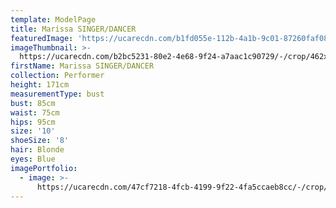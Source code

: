 ```yaml
---
template: ModelPage
title: Marissa SINGER/DANCER
featuredImage: 'https://ucarecdn.com/b1fd055e-112b-4a1b-9c01-87260faf080d/'
imageThumbnail: >-
  https://ucarecdn.com/b2bc5231-80e2-4e68-9f24-a7aac1c90729/-/crop/462x441/0,0/-/preview/
firstName: Marissa SINGER/DANCER
collection: Performer
height: 171cm
measurementType: bust
bust: 85cm
waist: 75cm
hips: 95cm
size: '10'
shoeSize: '8'
hair: Blonde
eyes: Blue
imagePortfolio:
  - image: >-
      https://ucarecdn.com/47cf7218-4fcb-4199-9f22-4fa5ccaeb8cc/-/crop/466x442/0,0/-/preview/
---
```



